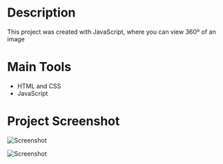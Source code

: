 # Description
This project was created with JavaScript, where you can view 360º of an image

# Main Tools
- HTML and CSS
- JavaScript

# Project Screenshot
![Screenshot](./screenshot/img1)

![Screenshot](./screenshot/img2)
